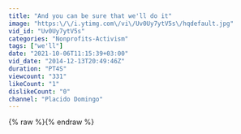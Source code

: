 ```yaml
---
title: "And you can be sure that we'll do it"
image: "https:\/\/i.ytimg.com\/vi\/Uv0Uy7ytV5s\/hqdefault.jpg"
vid_id: "Uv0Uy7ytV5s"
categories: "Nonprofits-Activism"
tags: ["we'll"]
date: "2021-10-06T11:15:39+03:00"
vid_date: "2014-12-13T20:49:46Z"
duration: "PT4S"
viewcount: "331"
likeCount: "1"
dislikeCount: "0"
channel: "Placido Domingo"
---
```

{% raw %}{% endraw %}
